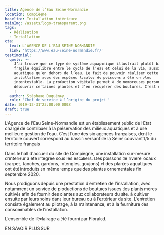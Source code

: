 ```yaml
---
title: Agence de l’Eau Seine-Normandie
location: Compiègne
baseline: Installation intérieure
mainImg: /assets/logo-transparent.png
tags:
  - Réalisation
  - Installation
cta:
  text: L’AGENCE DE L’EAU SEINE-NORMANDIE
  link: 'https://www.eau-seine-normandie.fr/'
testimonial:
  quote: >-
    J’ai trouvé que ce type de système aquaponique illustrait plutôt bien le
    fragile équilibre entre le cycle de l’eau et celui de la vie, aussi bien
    aquatique qu’en dehors de l’eau. Le fait de pouvoir réaliser cette
    installation avec des espèces locales de poissons a été un plus
    incontestable. La production végétale permet à de nombreuses personnes de
    découvrir certaines plantes et d’en récupérer des boutures. C’est un succès
    !
  author: Stéphane Duquénoy
  role: 'Chef de service à l’origine du projet '
date: 2019-12-31T23:00:00.000Z
draft: true
---
```


L’Agence de l’Eau Seine-Normandie est un établissement public de l’Etat chargé de contribuer à la préservation des milieux aquatiques et à une meilleure gestion de l’eau. C’est l’une des six agences françaises, dont le territoire couvert correspond au bassin versant de la Seine couvrant 1/5 du territoire français

Dans le hall d'accueil du site de Compiègne, une installation sur-mesure d'intérieur a été intégrée sous les escaliers. Des poissons de rivière locaux (carpes, tanches, gardons, rotengles, goujons) et des plantes aquatiques ont été introduits en même temps que des plantes ornementales fin septembre 2020. 

Nous prodiguons depuis une prestation d’entretien de l’installation, avec notamment un service de productions de boutures issues des plants mères cultivés afin de fournir des plantes aux collaborateurs du site, à cultiver ensuite par leurs soins dans leur bureau ou à l’extérieur du site. L’entretien consiste également au pilotage, à la maintenance, et à la fourniture des consommables de l’installation. 

L’ensemble de l’éclairage a été fourni par Floraled.

EN SAVOIR PLUS SUR
